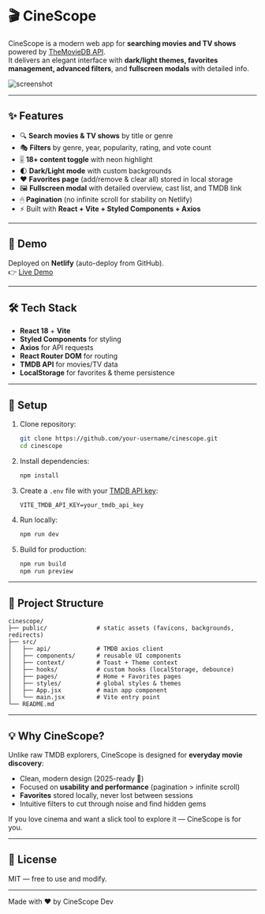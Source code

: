 # 🎬 CineScope

CineScope is a modern web app for **searching movies and TV shows** powered by [TheMovieDB API](https://www.themoviedb.org/).  
It delivers an elegant interface with **dark/light themes, favorites management, advanced filters**, and **fullscreen modals** with detailed info.

![screenshot](./public/screenshot.png)

---

## ✨ Features

- 🔍 **Search movies & TV shows** by title or genre  
- 🎭 **Filters** by genre, year, popularity, rating, and vote count  
- 🎚 **18+ content toggle** with neon highlight  
- 🌓 **Dark/Light mode** with custom backgrounds  
- ❤️ **Favorites page** (add/remove & clear all) stored in local storage  
- 🖼 **Fullscreen modal** with detailed overview, cast list, and TMDB link  
- 🖱 **Pagination** (no infinite scroll for stability on Netlify)  
- ⚡ Built with **React + Vite + Styled Components + Axios**

---

## 🚀 Demo

Deployed on **Netlify** (auto-deploy from GitHub).  
👉 [Live Demo](https://your-netlify-link.netlify.app/)  

---

## 🛠 Tech Stack

- **React 18** + **Vite**
- **Styled Components** for styling
- **Axios** for API requests
- **React Router DOM** for routing
- **TMDB API** for movies/TV data
- **LocalStorage** for favorites & theme persistence

---

## 🔑 Setup

1. Clone repository:
   ```bash
   git clone https://github.com/your-username/cinescope.git
   cd cinescope
   ```

2. Install dependencies:
   ```bash
   npm install
   ```

3. Create a `.env` file with your [TMDB API key](https://developers.themoviedb.org/3/getting-started/introduction):
   ```env
   VITE_TMDB_API_KEY=your_tmdb_api_key
   ```

4. Run locally:
   ```bash
   npm run dev
   ```

5. Build for production:
   ```bash
   npm run build
   npm run preview
   ```

---

## 📂 Project Structure

```
cinescope/
├── public/              # static assets (favicons, backgrounds, redirects)
├── src/
│   ├── api/             # TMDB axios client
│   ├── components/      # reusable UI components
│   ├── context/         # Toast + Theme context
│   ├── hooks/           # custom hooks (localStorage, debounce)
│   ├── pages/           # Home + Favorites pages
│   ├── styles/          # global styles & themes
│   ├── App.jsx          # main app component
│   └── main.jsx         # Vite entry point
└── README.md
```

---

## 💡 Why CineScope?

Unlike raw TMDB explorers, CineScope is designed for **everyday movie discovery**:  
- Clean, modern design (2025-ready 🎨)  
- Focused on **usability and performance** (pagination > infinite scroll)  
- **Favorites** stored locally, never lost between sessions  
- Intuitive filters to cut through noise and find hidden gems  

If you love cinema and want a slick tool to explore it — CineScope is for you.  

---

## 📜 License

MIT — free to use and modify.  

---

Made with ❤️ by CineScope Dev
